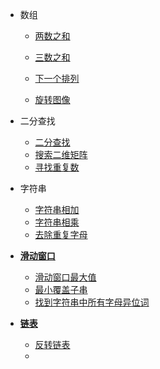 * 数组

  - [两数之和](algorithm/arrays/TwoSum)

  - [三数之和](algorithm/arrays/ThreeSum)

  - [下一个排列](algorithm/arrays/NextPermutation)

  - [旋转图像](algorithm/arrays/Rotate)

* 二分查找
  * [二分查找](algorithm/binary_search/BinarySearch)
  * [搜索二维矩阵](algorithm/binary_search/SearchMatrix)
  * [寻找重复数](algorithm/binary_search/FindDuplicate)
* 字符串
  * [字符串相加](algorithm/strings/AddStrings)
  * [字符串相乘](algorithm/strings/Multiply)
  * [去除重复字母](algorithm/strings/RemoveDuplicateLetters)
* [**滑动窗口**](algorithm/sliding_window/SlidingWindow)
  * [滑动窗口最大值](algorithm/sliding_window/MaxSlidingWindow)
  * [最小覆盖子串](algorithm/sliding_window/MinWindow)
  * [找到字符串中所有字母异位词](algorithm/sliding_window/FindAnagrams)
* [**链表**](algorithm/linked_list/linked_list)
  * [反转链表](algorithm/linked_list/ReverseList)
  * 

